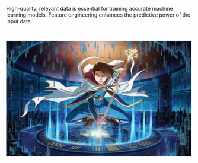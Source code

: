 High-quality, relevant data is essential for training accurate machine learning models. Feature engineering enhances the predictive power of the input data.

<br />

<img 
    src="https://github.com/mage-ai/assets/blob/main/machine-learning/data%20preparation%201.png?raw=true"
    width="500" 
/>